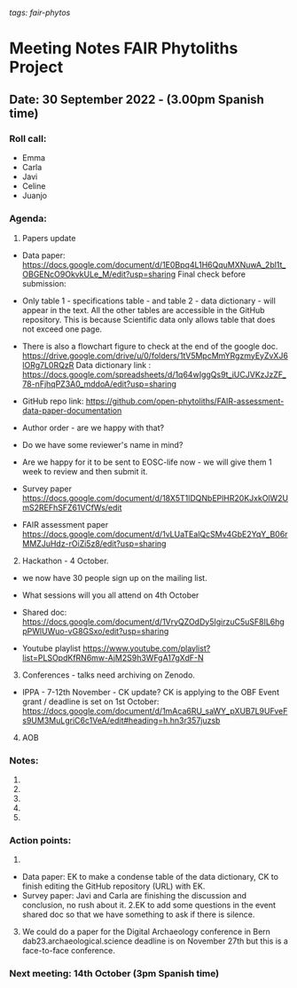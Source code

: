 ###### tags: fair-phytos

# Meeting Notes FAIR Phytoliths Project
## Date:  30 September 2022  - (3.00pm Spanish time)

### Roll call:
* Emma
* Carla
* Javi 
* Celine 
* Juanjo 

### Agenda:

1.  Papers update

* Data paper:
https://docs.google.com/document/d/1E0Bpq4L1H6QquMXNuwA_2bl1t_OBGENcO9OkvkULe_M/edit?usp=sharing
Final check before submission: 
- Only table 1 - specifications table - and table 2 - data dictionary - will appear in the text. All the other tables are accessible 
in the GitHub repository. This is because Scientific data only allows table that does not exceed one page.

- There is also a flowchart figure to check at the end of the google doc.
https://drive.google.com/drive/u/0/folders/1tV5MpcMmYRgzmyEyZvXJ6lORg7L0RQzR
Data dictionary link : https://docs.google.com/spreadsheets/d/1q64wIggQs9t_iUCJVKzJzZF_78-nFjhqPZ3A0_mddoA/edit?usp=sharing

- GitHub repo link:
https://github.com/open-phytoliths/FAIR-assessment-data-paper-documentation

* Author order - are we happy with that?
* Do we have some reviewer's name in mind?
* Are we happy for it to be sent to EOSC-life now - we will give them 1 week to review and then submit it.


* Survey paper 
https://docs.google.com/document/d/18X5T1lDQNbEPlHR20KJxkOlW2UmS2REFhSFZ61VCfWs/edit

* FAIR assessment paper 
https://docs.google.com/document/d/1vLUaTEalQcSMv4GbE2YqY_B06rMMZJuHdz-rOiZi5z8/edit?usp=sharing

   
2. Hackathon -  4 October.

* we now have 30 people sign up on the mailing list.
* What sessions will you all attend on 4th October

* Shared doc: https://docs.google.com/document/d/1VryQZOdDy5IgirzuC5uSF8IL6hgpPWlUWuo-vG8GSxo/edit?usp=sharing

* Youtube playlist
https://www.youtube.com/playlist?list=PLSOpdKfRN6mw-AjM2S9h3WFgA17gXdF-N

 
3.  Conferences - talks need archiving on Zenodo. 

 - IPPA - 7-12th November - CK update? 
 CK is applying to the OBF Event grant / deadline is set on 1st October:
 https://docs.google.com/document/d/1mAca6RU_saWY_pXUB7L9UFveFs9UM3MuLgriC6c1VeA/edit#heading=h.hn3r357juzsb



4. AOB


 

### Notes:

1.
2.
3.
4.
5.



### Action points:
1.
- Data paper: EK to make a condense table of the data dictionary, CK to finish editing the GitHub repository (URL) with EK. 
- Survey paper: Javi and Carla are finishing the discussion and conclusion, no rush about it.
2.EK to add some questions in the event shared doc so that we have something to ask if there is silence. 
3. We could do a paper for the Digital Archaeology conference in Bern dab23.archaeological.science deadline is on November 27th but this is a face-to-face conference.





### Next meeting: 14th October (3pm Spanish time)
